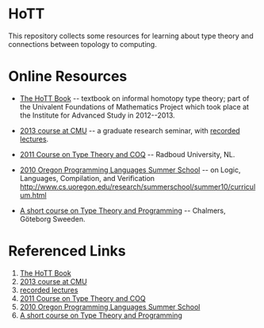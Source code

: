 HoTT
====
This repository collects some resources for learning about type theory and connections between topology to computing.

Online Resources
================
+ [The HoTT Book][] -- textbook on informal homotopy type theory; part of the Univalent Foundations of Mathematics Project which took place at the Institute for Advanced Study in 2012--2013.

+ [2013 course at CMU][] -- a graduate research seminar, with [recorded lectures][].

+ [2011 Course on Type Theory and COQ][] -- Radboud University, NL.

+ [2010 Oregon Programming Languages Summer School][] -- on Logic, Languages, Compilation, and Verification
http://www.cs.uoregon.edu/research/summerschool/summer10/curriculum.html

+ [A short course on Type Theory and Programming][] -- Chalmers, Göteborg Sweeden.

Referenced Links
================
1. [The HoTT Book][]  
2. [2013 course at CMU][]  
3. [recorded lectures][]  
4. [2011 Course on Type Theory and COQ][]  
5. [2010 Oregon Programming Languages Summer School][]  
6. [A short course on Type Theory and Programming][]  

[The HoTT Book]: https://github.com/HoTT/book
[2013 course at CMU]: http://www.cs.cmu.edu/~rwh/courses/hott/
[recorded lectures]: http://scs.hosted.panopto.com/Panopto/Pages/Sessions/List.aspx#folderID="07756bb0-b872-4a4a-95b1-b77ad206dab3"
[2011 Course on Type Theory and COQ]: http://www.cs.ru.nl/~freek/courses/tt-2011/
[2010 Oregon Programming Languages Summer School]: http://www.cs.uoregon.edu/research/summerschool/summer10/curriculum.html
[A short course on Type Theory and Programming]: http://www.cse.chalmers.se/~bengt/course/typetheory-oneweek.html

